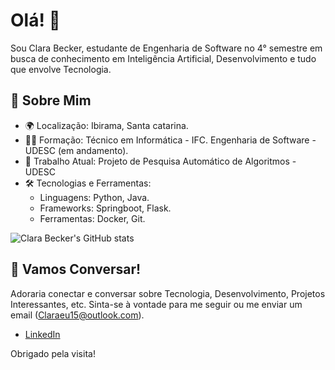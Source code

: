 # Olá! 👋

Sou Clara Becker, estudante de Engenharia de Software no 4° semestre em busca de conhecimento em Inteligência Artificial, Desenvolvimento e tudo que envolve Tecnologia.

## 🧠 Sobre Mim

- 🌍 Localização: Ibirama, Santa catarina.
- 🧑‍🎓 Formação: Técnico em Informática - IFC. Engenharia de Software - UDESC (em andamento).
- 💼 Trabalho Atual: Projeto de Pesquisa Automático de Algoritmos - UDESC
- 🛠️ Tecnologias e Ferramentas:
  - Linguagens: Python, Java.
  - Frameworks: Springboot, Flask.
  - Ferramentas: Docker, Git.
 
<div align="">
  <img src="https://github-readme-stats.vercel.app/api?username=clarabecker&show_icons=true&theme=cobalt" alt="Clara Becker's GitHub stats" />
</div>

## 💬 Vamos Conversar!

Adoraria conectar e conversar sobre Tecnologia, Desenvolvimento, Projetos Interessantes, etc. Sinta-se à vontade para me seguir ou me enviar um email (Claraeu15@outlook.com).

- [LinkedIn](https://www.linkedin.com/in/clara-becker-859b89293/)

Obrigado pela visita!

